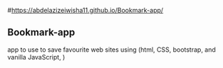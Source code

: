 #https://abdelazizeiwisha11.github.io/Bookmark-app/
## Bookmark-app
app to use to save favourite web sites using (html, CSS, bootstrap, and vanilla JavaScript, )
